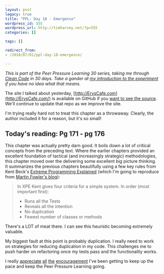 ```yaml
---
layout: post
legacy: true
title: "PPL: Day 18 - Emergence"
wordpress_id: 555
wordpress_url: http://timharvey.net/?p=555
categories: []

tags: []

redirect_from:
- /2010/07/01/ppl-day-18-emergence/

---
```

_This is part of the Peer Pressure Learning 30 series, taking me through [Clean Code](http://www.amazon.com/gp/product/0132350882?ie=UTF8&tag=timharvethebl-20&linkCode=as2&camp=1789&creative=390957&creativeASIN=0132350882) in 30 days. Take a gander at [my introduction to the experiment](/2010/06/11/peer-pressure-learning-experiment/) if you have no idea what that means._

The site I talked about yesterday, [http://ErvsCafe.com](http://ErvsCafe.com/) is available on GitHub if you [want to see the source](http://github.com/vincefrancesi/ervscafe). We'll continue to update that repo as we improve the site.

I'm trying really hard not to treat this chapter as a throwaway. Clearly, the author included it for a reason, but it's so small!

## Today's reading: Pg 171 - pg 176

This chapter was actually pretty darn good. It boils down a lot of critical concepts from the preceding text. Where the earlier chapters provided an excellent foundation of tactical (and increasingly strategic) methodologies, this chapter moved over the delivering some excellent big picture thinking. It summarizes the previous chapters beautifully using a few key rules from Kent Beck's [Extreme Programming Explained](http://www.amazon.com/exec/obidos/ASIN/0201616416) (which I'm going to reproduce from [Martin Fowler's blog](http://martinfowler.com/articles/designDead.html)):

> In XPE Kent gives four criteria for a simple system. In order (most important first):
>  - Runs all the Tests
>  - Reveals all the intention
>  - No duplication
>  - Fewest number of classes or methods

There's a LOT of meat there. I can see this heuristic becoming extremely valuable.

My biggest fault at this point is probably duplication. I really need to work on strategies for reducing duplication in my code. This challenges me to push harder on refactoring once my tests pass and the functionality works.

I really [appreciate](http://twitter.com/mileszs/status/17388878806) [all](http://twitter.com/joelmeador/status/17028009567) [the](http://twitter.com/seeflanigan/status/17462591702) [encouragement](http://twitter.com/timnovinger/status/17330852123) I've been getting to keep up the pace and keep the Peer Pressure Learning going.
